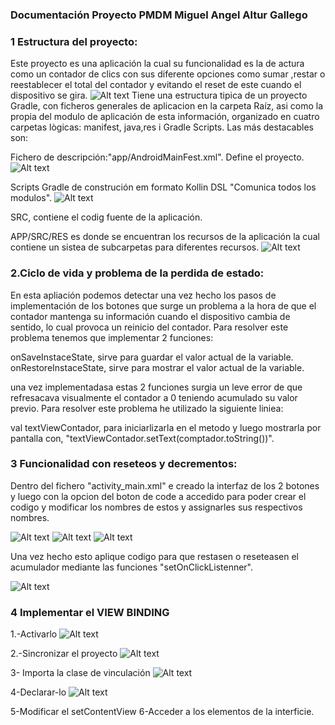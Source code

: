 ### Documentación Proyecto PMDM Miguel Angel Altur Gallego

### 1 Estructura del proyecto:
Este proyecto es una aplicación la cual su funcionalidad es la de actura como un contador de clics con sus diferente opciones como sumar ,restar o reestablecer el total del contador y evitando el reset de este cuando el dispositivo se gira.
![Alt text](Proyect-1.png)
Tiene una estructura tipica de un proyecto Gradle, con ficheros generales de aplicacion en la carpeta Raíz, asi como la propia del modulo de aplicación de esta información, organizado en cuatro carpetas lògicas: manifest, java,res i Gradle Scripts.
Las más destacables son:

Fichero de descripción:"app/AndroidMainFest.xml". Define el proyecto.
![Alt text](andr-1.png)

Scripts Gradle de construción em formato Kollin DSL "Comunica todos los modulos".
![Alt text](Gradle-1.png)

SRC, contiene el codig fuente de la aplicación.

APP/SRC/RES es donde se encuentran los recursos de la aplicación la cual contiene un sistea de subcarpetas para diferentes recursos.
![Alt text](res-1.png)







### 2.Ciclo de vida y problema de la perdida de estado:

En esta apliación podemos detectar una vez hecho los pasos de implementación de los botones que surge un problema a la hora de  que el contador mantenga su información cuando el dispositivo cambia de sentido, lo cual provoca un reinicio del contador.
Para resolver este problema tenemos que implementar 2 funciones:

onSaveInstaceState, sirve para guardar el valor actual de la variable.
onRestoreInstaceState, sirve para mostrar el valor actual de la variable.

una vez implementadasa estas 2 funciones surgia un leve error de que refresacava visualmente el contador a 0 teniendo acumulado su valor previo.
Para resolver este problema he utilizado la siguiente liniea:

val textViewContador, para iniciarlizarla en el metodo y luego mostrarla por pantalla con, "textViewContador.setText(comptador.toString())".

### 3 Funcionalidad con reseteos y decrementos:

Dentro del fichero "activity_main.xml" e creado la interfaz de los 2 botones y luego con la opcion del boton de code a accedido para poder crear el codigo y modificar los nombres de estos y assignarles sus respectivos nombres.

![Alt text](1-1.png)
![Alt text](2-1.png)
![Alt text](3-1.png)

Una vez hecho esto aplique codigo para que restasen o reseteasen el acumulador mediante las funciones "setOnClickListenner". 

![Alt text](4-1.png)

### 4 Implementar el VIEW BINDING

1.-Activarlo 
![Alt text](act-1.png)

2.-Sincronizar el proyecto
![Alt text](sincr-1.png)

3- Importa la clase de vinculación
![Alt text](binding-1.png)

4-Declarar-lo
![Alt text](declarar-1.png)

5-Modificar el setContentView
6-Acceder a los elementos de la interficie.